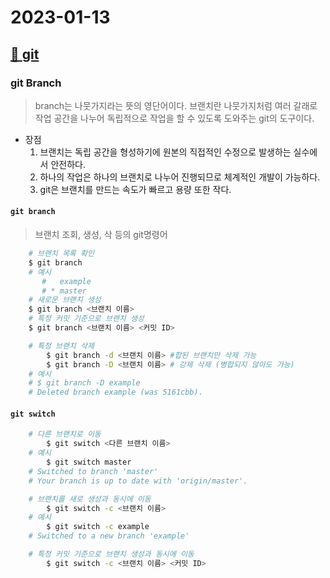# 2023-01-13
## [🔗 **git**](https://github.com/minu-97/TIL/blob/master/git%EC%8B%A4%EC%8A%B5.md)

### git Branch
> branch는 나뭇가지라는 뜻의 영단어이다.
> 브랜치란 나뭇가지처럼 여러 갈래로 작업 공간을 나누어 독립적으로 작업을 할 수 있도록 도와주는 git의 도구이다.

* 장점
   1. 브랜치는 독립 공간을 형성하기에 원본의 직접적인 수정으로 발생하는 실수에서 안전하다.
   2. 하나의 작업은 하나의 브랜치로 나누어 진행되므로 체계적인 개발이 가능하다.
   3. git은 브랜치를 만드는 속도가 빠르고 용량 또한 작다.
   
#### `git branch` 
>브랜치 조회, 생성, 삭 등의 git명령어

```bash
    # 브랜치 목록 확인
    $ git branch
    # 예시 
       #   example
       # * master
    # 새로운 브랜치 생성
    $ git branch <브랜치 이름>
    # 특정 커밋 기준으로 브랜치 생성
    $ git branch <브랜치 이름> <커밋 ID>

    # 특정 브랜치 삭제
        $ git branch -d <브랜치 이름> #합된 브랜치만 삭제 가능
        $ git branch -D <브랜치 이름> # 강제 삭제 (병합되지 않아도 가능)
    # 예시 
    # $ git branch -D example
    # Deleted branch example (was 5161cbb).
```
#### `git switch`

``` bash
    # 다른 브랜치로 이동
        $ git switch <다른 브랜치 이름>
    # 예시 
        $ git switch master
    # Switched to branch 'master'
    # Your branch is up to date with 'origin/master'.

    # 브랜치를 새로 생성과 동시에 이동
        $ git switch -c <브랜치 이름>
    # 예시 
        $ git switch -c example
    # Switched to a new branch 'example'

    # 특정 커밋 기준으로 브랜치 생성과 동시에 이동
        $ git switch -c <브랜치 이름> <커밋 ID>
```
